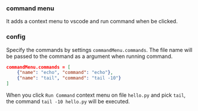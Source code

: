 ### command menu

It adds a context menu to vscode and run command when be clicked.  

### config

Specify the commands by settings `commandMenu.commands`. The file name will be passed to the command as a argument when running command.  

```json
commandMenu.commands = [
    {"name": "echo", "command": "echo"},
    {"name": "tail", "command": "tail -10"}
]
```

When you click `Run Command` context menu on file `hello.py` and pick `tail`, the command `tail -10 hello.py` will be executed.
